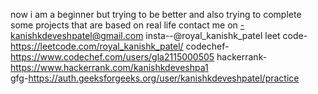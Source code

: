 now i am a beginner but trying to be better and also trying to complete some projects that are based on real life
contact me on -kanishkdeveshpatel@gmail.com
insta--@royal_kanishk_patel
leet code-    https://leetcode.com/royal_kanishk_patel/
codechef-   https://www.codechef.com/users/gla2115000505
hackerrank- https://www.hackerrank.com/kanishkdeveshpa1  
gfg-https://auth.geeksforgeeks.org/user/kanishkdeveshpatel/practice
